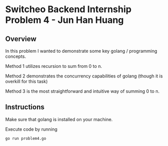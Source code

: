 # Switcheo Backend Internship Problem 4 - Jun Han Huang

## Overview

In this problem I wanted to demonstrate some key golang / programming concepts.

Method 1 utilizes recursion to sum from 0 to n.

Method 2 demonstrates the concurrency capabilities of golang (though it is overkill for this task)

Method 3 is the most straightforward and intuitive way of summing 0 to n.

## Instructions

Make sure that golang is installed on your machine.

Execute code by running
```
go run problem4.go
```
